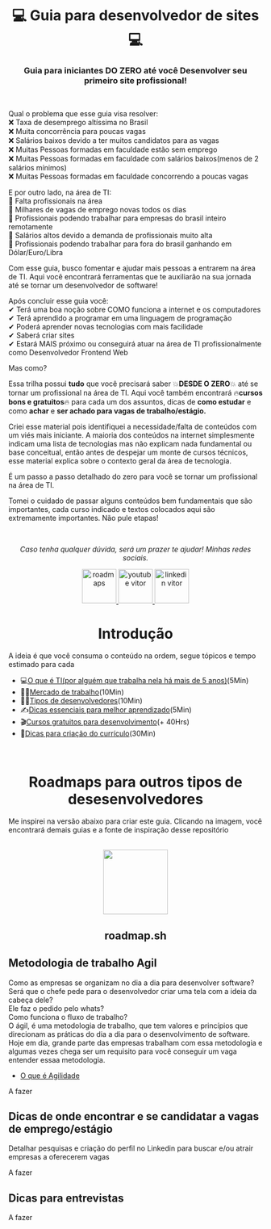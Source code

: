 <h1 align="center">💻 Guia para desenvolvedor de sites 💻</h1> 
<h3 align="center">Guia para iniciantes DO ZERO até você Desenvolver seu primeiro site profissional! </h3><br />

Qual o problema que esse guia visa resolver:
<br /> ❌ Taxa de desemprego altíssima no Brasil
<br /> ❌ Muita concorrência para poucas vagas
<br /> ❌ Salários baixos devido a ter muitos candidatos para as vagas
<br /> ❌ Muitas Pessoas formadas em faculdade estão sem emprego
<br /> ❌ Muitas Pessoas formadas em faculdade com salários baixos(menos de 2 salários mínimos)
<br /> ❌ Muitas Pessoas formadas em faculdade concorrendo a poucas vagas

E por outro lado, na área de TI:
<br /> 📣 Falta profissionais na área 
<br /> 📣 Milhares de vagas de emprego novas todos os dias
<br /> 📣 Profissionais podendo trabalhar para empresas do brasil inteiro remotamente
<br /> 📣 Salários altos devido a demanda de profissionais muito alta
<br /> 📣 Profissionais podendo trabalhar para fora do brasil ganhando em Dólar/Euro/Libra

Com esse guia, busco fomentar e ajudar mais pessoas a entrarem na área de TI. Aqui você encontrará ferramentas que te auxiliarão na sua jornada 
até se tornar um desenvolvedor de software! <br />

Após concluir esse guia você:
<br />  ✔ Terá uma boa noção sobre COMO funciona a internet e os computadores
<br />  ✔ Terá aprendido a programar em uma linguagem de programação
<br />  ✔ Poderá aprender novas tecnologias com mais facilidade
<br />  ✔ Saberá criar sites
<br />  ✔ Estará MAIS próximo ou conseguirá atuar na área de TI profissionalmente como Desenvolvedor Frontend Web  

Mas como? <br />

Essa trilha possui **tudo** que você precisará saber 💥**DESDE O ZERO**💥 até se tornar um profissional na área de TI. Aqui você também encontrará 🔥**cursos bons e gratuitos**🔥 para cada um dos assuntos, dicas de **como estudar** e como **achar** e **ser achado para vagas de trabalho/estágio.** <br />

Criei esse material pois identifiquei a necessidade/falta de conteúdos com um viés mais iniciante.
A maioria dos conteúdos na internet simplesmente indicam uma lista de tecnologias mas não explicam nada fundamental ou base conceitual, então antes de despejar um monte de cursos técnicos, esse material explica sobre o contexto geral da área de tecnologia. <br />

É um passo a passo detalhado do zero para você se tornar um profissional na área de TI.

Tomei o cuidado de passar alguns conteúdos bem fundamentais que são importantes, cada curso indicado e textos
 colocados aqui são extremamente importantes. Não pule etapas!

<br />
<p align="center"><i>Caso tenha qualquer dúvida, será um prazer te ajudar! Minhas redes sociais.</i><p>

<p align="center">
     <a href="https://instagram.com/vitorfariaz">
    	 <img src="https://upload.wikimedia.org/wikipedia/commons/thumb/a/a5/Instagram_icon.png/2048px-Instagram_icon.png" height="68" alt="roadmaps" />
    </a>
     <a href="https://www.youtube.com/channel/UCt0raH0P0UX-rEuiJZkkOvA/videos">
    	 <img src="https://icones.pro/wp-content/uploads/2021/02/youtube-logo-icone.png" height="68" alt="youtube vitor" />
    </a>
      <a href="https://www.linkedin.com/in/vitor-farias-a60760121/">
    	 <img src="https://www.gov.br/agricultura/pt-br/centrais-de-conteudo/imagens/linkedin.png" height="68" alt="linkedin vitor" />
    </a>
</p>
     

<h1 align="center">Introdução</h1>
  
A ideia é que você consuma o conteúdo na ordem, segue tópicos e tempo estimado para cada
 - 💻[O que é TI(por alguém que trabalha nela há mais de 5 anos)](o-que-e-ti.md)(5Min)
 - 👷‍♂️[Mercado de trabalho](mercado-de-trabalho.md)(10Min)
 - 👨‍💻[Tipos de desenvolvedores](tipos-de-desenvolvedores.md)(10Min)
 - ✍[Dicas essenciais para melhor aprendizado](melhor-aprendizado.md)(5Min)
 - 🎬[Cursos gratuitos para desenvolvimento](cursos-desenvolvimento-web.md)(+ 40Hrs)
 - 📝[Dicas para criação do currículo](dicas-criacao-curriculo.md)(30Min)
 
<br />

<h1 align="center">Roadmaps para outros tipos de desesenvolvedores</h1>
Me inspirei na versão abaixo para criar este guia. Clicando na imagem, você encontrará demais guias e a fonte de inspiração desse repositório
<br /><br />
<p align="center">
   <a href="https://roadmap.sh/roadmaps">
     <img src="https://raw.githubusercontent.com/vitorfariaz/developer-roadmap/1b9d74525aae3c4e95daedbbdbea3945a15964b9/public/logo.svg" height="128">
   </a>
    <h2 align="center">roadmap.sh</h2>
</p>
  
  
## Metodologia de trabalho Agil
Como as empresas se organizam no dia a dia para desenvolver software? Será que o chefe pede para o desenvolvedor criar uma tela com a ideia da cabeça dele? <br /> 
Ele faz o pedido pelo whats? <br />
Como funciona o fluxo de trabalho? <br />
O ágil, é uma metodologia de trabalho, que tem valores e princípios que direcionam as práticas do dia a dia para o desenvolvimento de software. <br />
Hoje em dia, grande parte das empresas trabalham com essa metodologia e algumas vezes chega ser um requisito para você conseguir um vaga entender essaa metodologia. <br />

 - [O que é Agilidade](https://www.linkedin.com/video/event/urn:li:ugcPost:6914525357228331009/)

A fazer 

## Dicas de onde encontrar e se candidatar a vagas de emprego/estágio

Detalhar pesquisas e criação do perfil no Linkedin para buscar e/ou atrair empresas a oferecerem vagas

A fazer 

## Dicas para entrevistas 

A fazer 
